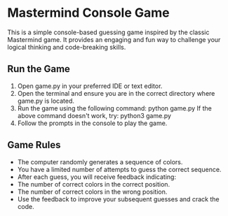 # Mastermind Console Game

This is a simple console-based guessing game inspired by the classic Mastermind game. It provides an engaging and fun way to challenge your logical thinking and code-breaking skills. 

## Run the Game

1. Open game.py in your preferred IDE or text editor.
2. Open the terminal and ensure you are in the correct directory where game.py is located.
3. Run the game using the following command: python game.py
If the above command doesn't work, try: python3 game.py
4. Follow the prompts in the console to play the game.

## Game Rules
- The computer randomly generates a sequence of colors.
- You have a limited number of attempts to guess the correct sequence.
- After each guess, you will receive feedback indicating:
- The number of correct colors in the correct position.
- The number of correct colors in the wrong position.
- Use the feedback to improve your subsequent guesses and crack the code.
